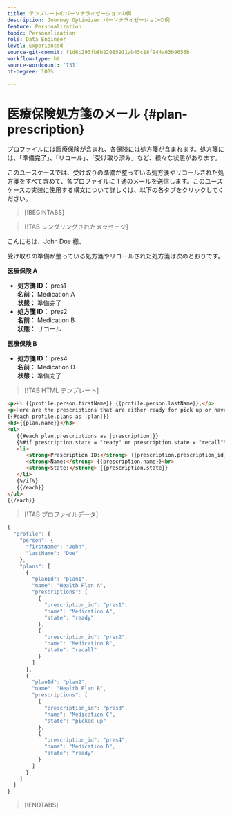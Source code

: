 ```yaml
---
title: テンプレートのパーソナライゼーションの例
description: Journey Optimizer パーソナライゼーションの例
feature: Personalization
topic: Personalization
role: Data Engineer
level: Experienced
source-git-commit: f1d6c293fb8b22085911ab45c18f944a63b9655b
workflow-type: ht
source-wordcount: '131'
ht-degree: 100%

---
```



# 医療保険処方箋のメール {#plan-prescription}

プロファイルには医療保険が含まれ、各保険には処方箋が含まれます。処方箋には、「準備完了」、「リコール」、「受け取り済み」など、様々な状態があります。

このユースケースでは、受け取りの準備が整っている処方箋やリコールされた処方箋をすべて含めて、各プロファイルに 1 通のメールを送信します。このユースケースの実装に使用する構文について詳しくは、以下の各タブをクリックしてください。

>[!BEGINTABS]

>[!TAB レンダリングされたメッセージ]

<p>こんにちは、John Doe 様、</p>
<p>受け取りの準備が整っている処方箋やリコールされた処方箋は次のとおりです。</p>

**医療保険 A**

<ul>

<li>
      <strong>処方箋 ID：</strong> pres1<br>
      <strong>名前：</strong> Medication A<br>
      <strong>状態：</strong> 準備完了
   </li>

<li>
      <strong>処方箋 ID：</strong> pres2<br>
      <strong>名前：</strong> Medication B<br>
      <strong>状態：</strong> リコール
   </li>

</ul>

**医療保険 B**

<ul>

<li>
      <strong> 処方箋 ID：</strong> pres4<br>
      <strong>名前：</strong> Medication D<br>
      <strong>状態：</strong> 準備完了
   </li>

</ul>

>[!TAB HTML テンプレート]

```html
<p>Hi {{profile.person.firstName}} {{profile.person.lastName}},</p>
<p>Here are the prescriptions that are either ready for pick up or have been recalled:</p>
{{#each profile.plans as |plan|}}
<h3>{{plan.name}}</h3>
<ul>
   {{#each plan.prescriptions as |prescription|}}
   {%#if prescription.state = "ready" or prescription.state = "recall"%}
   <li>
      <strong>Prescription ID:</strong> {{prescription.prescription_id}}<br>
      <strong>Name:</strong> {{prescription.name}}<br>
      <strong>State:</strong> {{prescription.state}}
   </li>
   {%/if%}
   {{/each}}
</ul>
{{/each}}
```

>[!TAB プロファイルデータ]

```javascript
{
  "profile": {
    "person": {
      "firstName": "John",
      "lastName": "Doe"
    },
    "plans": [
      {
        "planId": "plan1",
        "name": "Health Plan A",
        "prescriptions": [
          {
            "prescription_id": "pres1",
            "name": "Medication A",
            "state": "ready"
          },
          {
            "prescription_id": "pres2",
            "name": "Medication B",
            "state": "recall"
          }
        ]
      },
      {
        "planId": "plan2",
        "name": "Health Plan B",
        "prescriptions": [
          {
            "prescription_id": "pres3",
            "name": "Medication C",
            "state": "picked up"
          },
          {
            "prescription_id": "pres4",
            "name": "Medication D",
            "state": "ready"
          }
        ]
      }
    ]
  }
}
```

>[!ENDTABS]
